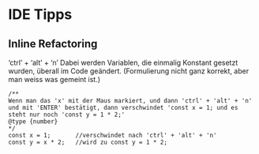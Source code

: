 # IDE Tipps
## Inline Refactoring
‘ctrl’ + ‘alt’ + ‘n’
Dabei werden Variablen, die einmalig Konstant gesetzt wurden, überall im Code geändert. (Formulierung nicht ganz korrekt, aber man weiss was gemeint ist.)
```
/**
Wenn man das 'x' mit der Maus markiert, und dann 'ctrl' + 'alt' + 'n' und mit 'ENTER' bestätigt, dann verschwindet 'const x = 1; und es steht nur noch 'const y = 1 * 2;'
@type {number}
*/
const x = 1;       //verschwindet nach 'ctrl' + 'alt' + 'n'
const y = x * 2;   //wird zu const y = 1 * 2;
```